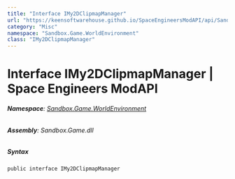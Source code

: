 ```yaml
---
title: "Interface IMy2DClipmapManager"
url: "https://keensoftwarehouse.github.io/SpaceEngineersModAPI/api/Sandbox.Game.WorldEnvironment.IMy2DClipmapManager.html"
category: "Misc"
namespace: "Sandbox.Game.WorldEnvironment"
class: "IMy2DClipmapManager"
---
```


# Interface IMy2DClipmapManager | Space Engineers ModAPI

###### **Namespace**: [Sandbox.Game.WorldEnvironment](https://keensoftwarehouse.github.io/SpaceEngineersModAPI/api/Sandbox.Game.WorldEnvironment.html)

###### **Assembly**: Sandbox.Game.dll

##### Syntax

```
public interface IMy2DClipmapManager
```